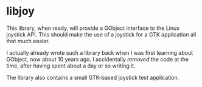 libjoy
======

This library, when ready, will provide a GObject interface to the Linux
joystick API. This should make the use of a joystick for a GTK application all
that much easier.

I actually already wrote such a library back when I was first learning
about GObject, now about 10 years ago. I accidentally _removed_ the code
at the time, after having spent about a day or so writing it.

The library also contains a small GTK-based joystick test application.
